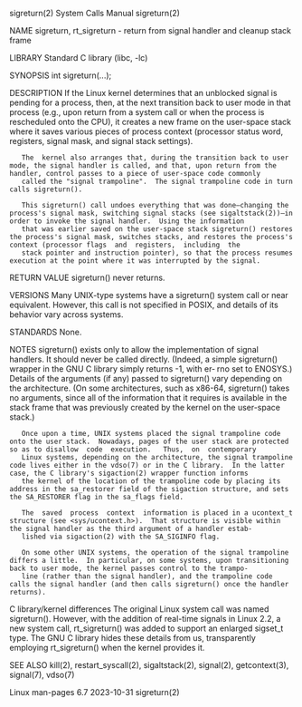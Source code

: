 sigreturn(2)                                                                                System Calls Manual                                                                                sigreturn(2)

NAME
       sigreturn, rt_sigreturn - return from signal handler and cleanup stack frame

LIBRARY
       Standard C library (libc, -lc)

SYNOPSIS
       int sigreturn(...);

DESCRIPTION
       If  the  Linux kernel determines that an unblocked signal is pending for a process, then, at the next transition back to user mode in that process (e.g., upon return from a system call or when the
       process is rescheduled onto the CPU), it creates a new frame on the user-space stack where it saves various pieces of process context (processor status word, registers,  signal  mask,  and  signal
       stack settings).

       The  kernel also arranges that, during the transition back to user mode, the signal handler is called, and that, upon return from the handler, control passes to a piece of user-space code commonly
       called the "signal trampoline".  The signal trampoline code in turn calls sigreturn().

       This sigreturn() call undoes everything that was done—changing the process's signal mask, switching signal stacks (see sigaltstack(2))—in order to invoke the signal handler.  Using the information
       that was earlier saved on the user-space stack sigreturn() restores the process's signal mask, switches stacks, and restores the process's context (processor flags  and  registers,  including  the
       stack pointer and instruction pointer), so that the process resumes execution at the point where it was interrupted by the signal.

RETURN VALUE
       sigreturn() never returns.

VERSIONS
       Many UNIX-type systems have a sigreturn() system call or near equivalent.  However, this call is not specified in POSIX, and details of its behavior vary across systems.

STANDARDS
       None.

NOTES
       sigreturn() exists only to allow the implementation of signal handlers.  It should never be called directly.  (Indeed, a simple sigreturn() wrapper in the GNU C library simply returns -1, with er‐
       rno  set to ENOSYS.)  Details of the arguments (if any) passed to sigreturn() vary depending on the architecture.  (On some architectures, such as x86-64, sigreturn() takes no arguments, since all
       of the information that it requires is available in the stack frame that was previously created by the kernel on the user-space stack.)

       Once upon a time, UNIX systems placed the signal trampoline code onto the user stack.  Nowadays, pages of the user stack are protected so as to disallow  code  execution.   Thus,  on  contemporary
       Linux systems, depending on the architecture, the signal trampoline code lives either in the vdso(7) or in the C library.  In the latter case, the C library's sigaction(2) wrapper function informs
       the kernel of the location of the trampoline code by placing its address in the sa_restorer field of the sigaction structure, and sets the SA_RESTORER flag in the sa_flags field.

       The  saved  process  context  information is placed in a ucontext_t structure (see <sys/ucontext.h>).  That structure is visible within the signal handler as the third argument of a handler estab‐
       lished via sigaction(2) with the SA_SIGINFO flag.

       On some other UNIX systems, the operation of the signal trampoline differs a little.  In particular, on some systems, upon transitioning back to user mode, the kernel passes control to the trampo‐
       line (rather than the signal handler), and the trampoline code calls the signal handler (and then calls sigreturn() once the handler returns).

   C library/kernel differences
       The original Linux system call was named sigreturn().  However, with the addition of real-time signals in Linux 2.2, a new system call, rt_sigreturn() was added to  support  an  enlarged  sigset_t
       type.  The GNU C library hides these details from us, transparently employing rt_sigreturn() when the kernel provides it.

SEE ALSO
       kill(2), restart_syscall(2), sigaltstack(2), signal(2), getcontext(3), signal(7), vdso(7)

Linux man-pages 6.7                                                                              2023-10-31                                                                                    sigreturn(2)
